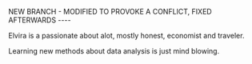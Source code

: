 NEW BRANCH - MODIFIED TO PROVOKE A CONFLICT, FIXED AFTERWARDS ----

Elvira is a passionate about alot, mostly honest, economist and traveler.

Learning new methods about data analysis is just mind blowing.